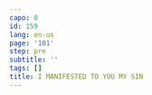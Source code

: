 ```yaml
---
capo: 0
id: 159
lang: en-us
page: '101'
step: pre
subtitle: ''
tags: []
title: I MANIFESTED TO YOU MY SIN
---
```

